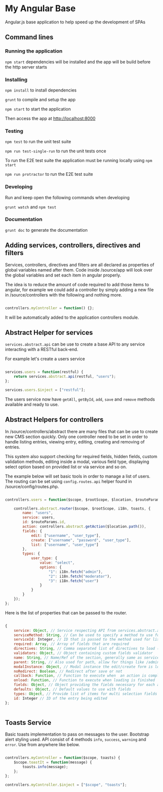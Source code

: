 # My Angular Base

Angular.js base application to help speed up the development of SPAs

## Command lines

### Running the application

```npm start``` dependencies will be installed and the app will be build before the http server starts

### Installing

```npm install``` to install dependencies

```grunt``` to compile and setup the app

```npm start``` to start the application

Then access the app at [http://localhost:8000](http://localhost:8000)

### Testing 

```npm test``` to run the unit test suite

```npm run test-single-run``` to run the unit tests once

To run the E2E test suite the application must be running locally using ```npm start```

```npm run protractor``` to run the E2E test suite

### Developing

Run and keep open the following commands when developing

```grunt watch``` and ```npm test```

### Documentation

```grunt doc``` to generate the documentation

## Adding services, controllers, directives and filters

Services, controllers, directives and filters are all declared as properties of global variables named after them.
Code inside /source/app will look over the global variables and set each item in angular properly.

The idea is to reduce the amount of code required to add those items to angular, for example we could add a controller 
by simply adding a new file in /source/controllers with the following and nothing more.

```javascript

controllers.myController = function() {};

```

It will be automatically added to the application controllers module.

## Abstract Helper for services

`services.abstract.api` can be use to create a base API to any service interacting with a RESTful back-end.

For example let's create a users service

```javascript

services.users = function(restful) {
	return services.abstract.api(restful, "users");
};

services.users.$inject = ["restful"];

```

The users service now have `getAll`, `getById`, `add`, `save` and `remove` methods available and ready to use.

## Abstract Helpers for controllers

In /source/controllers/abstract there are many files that can be use to create new CMS section quickly. Only one controller
need to be set in order to handle listing entries, viewing entry, editing, creating and removing of entries.

This system also support checking for required fields, hidden fields, custom validation methods, editing inside a modal,
various field type, displaying select option based on provided list or via service and so on. 

The example below will set basic tools in order to manage a list of users.
The routing can be set using `config.routes.api` helper found in /source/config/routes.php.

```javascript

controllers.users = function($scope, $rootScope, $location, $routeParams, i18n, toasts, users) {

	controllers.abstract.router($scope, $rootScope, i18n, toasts, {
		name: "users",
		service: users,
		id: $routeParams.id,
		action: controllers.abstract.getAction($location.path()),
		fields: {
			edit: ["username", "user_type"],
			create: ["username", "password", "user_type"],
			list: ["username", "user_type"]
		},
		types: {
			user_type: {
				value: "select",
				options: {
					"1": i18n.fetch("admin"),
					"2": i18n.fetch("moderator"),
					"3": i18n.fetch("user")
				}
			}
		}
	});
};


```

Here is the list of properties that can be passed to the router.

```javascript

{
	service: Object, // Service respecting API from services.abstract.api
	serviceMethod: String, // Can be used to specify a method to use for fetching data
	serviceId: Integer, // ID that is passed to the method used for listing items
	required: Array, // Array of fields that are required
	directives: String, // Comma separated list of directives to load (works with abstract_loader)
	validators: Object, // Object containing custom fields validator
	name: String, // Name/Ref of the section, generally same as service name used for path
	parent: String, // Also used for path, allow for things like /admin/users and so on
	modalInstance: Object, // Modal instance the edit/create form is loaded into (will be closed on save)
	noRedirect: Boolean, // Redirect after save or not
	callback: Function, // Function to execute when  an action is completed
	onload: Function, // Function to execute when loading is finished
	fields: Object, // Object providing the fields necessary for each action
	defaults: Object, // Default values to use with fields
	types: Object, // Provide list of items for multi selection fields
	id: Integer // ID of the entry being edited
};
	
```


## Toasts Service

Basic toasts implementation to pass on messages to the user. Bootstrap alert styling used.
API consist of 4 methods `info`, `success`, `warning` and `error`. Use from anywhere like below.

```javascript

controllers.myController = function($scope, toasts) {
	$scope.toastIt = function(message) {
		toasts.info(message);
	};
};

controllers.myController.$inject = ["$scope", "toasts"];

```